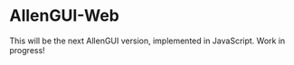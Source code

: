 # AllenGUI-Web
This will be the next AllenGUI version, implemented in JavaScript. Work in progress!
 
